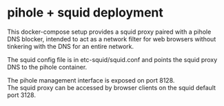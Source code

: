 # pihole + squid deployment

This docker-compose setup provides a squid proxy paired with a pihole DNS blocker, intended to act as a network filter for web browsers without tinkering with the DNS for an entire network.

The squid config file is in etc-squid/squid.conf and points the squid proxy DNS to the pihole container. 


The pihole management interface is exposed on port 8128. \
The squid proxy can be accessed by browser clients on the squid default port 3128.

